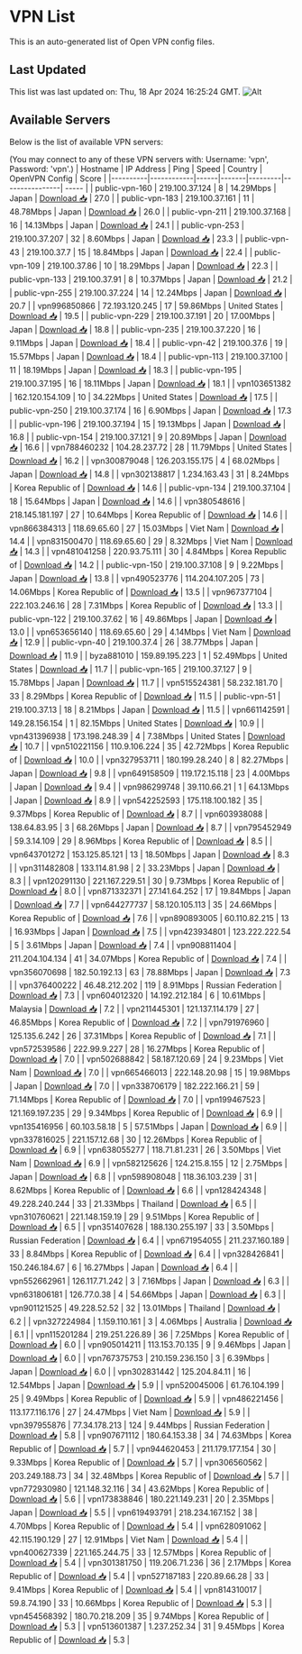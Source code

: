 # VPN List

This is an auto-generated list of Open VPN config files.

## Last Updated

This list was last updated on: Thu, 18 Apr 2024 16:25:24 GMT.
![Alt](https://repobeats.axiom.co/api/embed/186b98318ef1479477931607c1ad7d823f12451f.svg "Repobeats analytics image")

## Available Servers

Below is the list of available VPN servers:

(You may connect to any of these VPN servers with: Username: 'vpn', Password: 'vpn'.)
| Hostname | IP Address | Ping | Speed | Country | OpenVPN Config | Score |
|----------|------------|------|-------|---------|----------------| ----- |
| public-vpn-160 | 219.100.37.124 | 8 | 14.29Mbps | Japan | [Download 📥](./configs/server_0_JP.ovpn) | 27.0 |
| public-vpn-183 | 219.100.37.161 | 11 | 48.78Mbps | Japan | [Download 📥](./configs/server_1_JP.ovpn) | 26.0 |
| public-vpn-211 | 219.100.37.168 | 16 | 14.13Mbps | Japan | [Download 📥](./configs/server_2_JP.ovpn) | 24.1 |
| public-vpn-253 | 219.100.37.207 | 32 | 8.60Mbps | Japan | [Download 📥](./configs/server_3_JP.ovpn) | 23.3 |
| public-vpn-43 | 219.100.37.7 | 15 | 18.84Mbps | Japan | [Download 📥](./configs/server_4_JP.ovpn) | 22.4 |
| public-vpn-109 | 219.100.37.86 | 10 | 18.29Mbps | Japan | [Download 📥](./configs/server_5_JP.ovpn) | 22.3 |
| public-vpn-133 | 219.100.37.91 | 8 | 10.37Mbps | Japan | [Download 📥](./configs/server_6_JP.ovpn) | 21.2 |
| public-vpn-255 | 219.100.37.224 | 14 | 12.24Mbps | Japan | [Download 📥](./configs/server_7_JP.ovpn) | 20.7 |
| vpn996850866 | 72.193.120.245 | 17 | 59.86Mbps | United States | [Download 📥](./configs/server_8_US.ovpn) | 19.5 |
| public-vpn-229 | 219.100.37.191 | 20 | 17.00Mbps | Japan | [Download 📥](./configs/server_9_JP.ovpn) | 18.8 |
| public-vpn-235 | 219.100.37.220 | 16 | 9.11Mbps | Japan | [Download 📥](./configs/server_10_JP.ovpn) | 18.4 |
| public-vpn-42 | 219.100.37.6 | 19 | 15.57Mbps | Japan | [Download 📥](./configs/server_11_JP.ovpn) | 18.4 |
| public-vpn-113 | 219.100.37.100 | 11 | 18.19Mbps | Japan | [Download 📥](./configs/server_12_JP.ovpn) | 18.3 |
| public-vpn-195 | 219.100.37.195 | 16 | 18.11Mbps | Japan | [Download 📥](./configs/server_13_JP.ovpn) | 18.1 |
| vpn103651382 | 162.120.154.109 | 10 | 34.22Mbps | United States | [Download 📥](./configs/server_14_US.ovpn) | 17.5 |
| public-vpn-250 | 219.100.37.174 | 16 | 6.90Mbps | Japan | [Download 📥](./configs/server_15_JP.ovpn) | 17.3 |
| public-vpn-196 | 219.100.37.194 | 15 | 19.13Mbps | Japan | [Download 📥](./configs/server_16_JP.ovpn) | 16.8 |
| public-vpn-154 | 219.100.37.121 | 9 | 20.89Mbps | Japan | [Download 📥](./configs/server_17_JP.ovpn) | 16.6 |
| vpn788460232 | 104.28.237.72 | 28 | 11.79Mbps | United States | [Download 📥](./configs/server_18_US.ovpn) | 16.2 |
| vpn300879048 | 126.203.155.175 | 4 | 68.02Mbps | Japan | [Download 📥](./configs/server_19_JP.ovpn) | 14.8 |
| vpn302138817 | 1.234.163.43 | 31 | 8.24Mbps | Korea Republic of | [Download 📥](./configs/server_20_KR.ovpn) | 14.6 |
| public-vpn-134 | 219.100.37.104 | 18 | 15.64Mbps | Japan | [Download 📥](./configs/server_21_JP.ovpn) | 14.6 |
| vpn380548616 | 218.145.181.197 | 27 | 10.64Mbps | Korea Republic of | [Download 📥](./configs/server_22_KR.ovpn) | 14.6 |
| vpn866384313 | 118.69.65.60 | 27 | 15.03Mbps | Viet Nam | [Download 📥](./configs/server_23_VN.ovpn) | 14.4 |
| vpn831500470 | 118.69.65.60 | 29 | 8.32Mbps | Viet Nam | [Download 📥](./configs/server_24_VN.ovpn) | 14.3 |
| vpn481041258 | 220.93.75.111 | 30 | 4.84Mbps | Korea Republic of | [Download 📥](./configs/server_25_KR.ovpn) | 14.2 |
| public-vpn-150 | 219.100.37.108 | 9 | 9.22Mbps | Japan | [Download 📥](./configs/server_26_JP.ovpn) | 13.8 |
| vpn490523776 | 114.204.107.205 | 73 | 14.06Mbps | Korea Republic of | [Download 📥](./configs/server_27_KR.ovpn) | 13.5 |
| vpn967377104 | 222.103.246.16 | 28 | 7.31Mbps | Korea Republic of | [Download 📥](./configs/server_28_KR.ovpn) | 13.3 |
| public-vpn-122 | 219.100.37.62 | 16 | 49.86Mbps | Japan | [Download 📥](./configs/server_29_JP.ovpn) | 13.0 |
| vpn653656140 | 118.69.65.60 | 29 | 4.14Mbps | Viet Nam | [Download 📥](./configs/server_30_VN.ovpn) | 12.9 |
| public-vpn-40 | 219.100.37.4 | 26 | 38.77Mbps | Japan | [Download 📥](./configs/server_31_JP.ovpn) | 11.9 |
| byza881010 | 159.89.195.223 | 1 | 52.49Mbps | United States | [Download 📥](./configs/server_32_US.ovpn) | 11.7 |
| public-vpn-165 | 219.100.37.127 | 9 | 15.78Mbps | Japan | [Download 📥](./configs/server_33_JP.ovpn) | 11.7 |
| vpn515524381 | 58.232.181.70 | 33 | 8.29Mbps | Korea Republic of | [Download 📥](./configs/server_34_KR.ovpn) | 11.5 |
| public-vpn-51 | 219.100.37.13 | 18 | 8.21Mbps | Japan | [Download 📥](./configs/server_35_JP.ovpn) | 11.5 |
| vpn661142591 | 149.28.156.154 | 1 | 82.15Mbps | United States | [Download 📥](./configs/server_36_US.ovpn) | 10.9 |
| vpn431396938 | 173.198.248.39 | 4 | 7.38Mbps | United States | [Download 📥](./configs/server_37_US.ovpn) | 10.7 |
| vpn510221156 | 110.9.106.224 | 35 | 42.72Mbps | Korea Republic of | [Download 📥](./configs/server_38_KR.ovpn) | 10.0 |
| vpn327953711 | 180.199.28.240 | 8 | 82.27Mbps | Japan | [Download 📥](./configs/server_39_JP.ovpn) | 9.8 |
| vpn649158509 | 119.172.15.118 | 23 | 4.00Mbps | Japan | [Download 📥](./configs/server_40_JP.ovpn) | 9.4 |
| vpn986299748 | 39.110.66.21 | 1 | 64.13Mbps | Japan | [Download 📥](./configs/server_41_JP.ovpn) | 8.9 |
| vpn542252593 | 175.118.100.182 | 35 | 9.37Mbps | Korea Republic of | [Download 📥](./configs/server_42_KR.ovpn) | 8.7 |
| vpn603938088 | 138.64.83.95 | 3 | 68.26Mbps | Japan | [Download 📥](./configs/server_43_JP.ovpn) | 8.7 |
| vpn795452949 | 59.3.14.109 | 29 | 8.96Mbps | Korea Republic of | [Download 📥](./configs/server_44_KR.ovpn) | 8.5 |
| vpn643701272 | 153.125.85.121 | 13 | 18.50Mbps | Japan | [Download 📥](./configs/server_45_JP.ovpn) | 8.3 |
| vpn311482808 | 133.114.81.98 | 2 | 33.23Mbps | Japan | [Download 📥](./configs/server_46_JP.ovpn) | 8.3 |
| vpn120291130 | 221.167.229.51 | 30 | 9.73Mbps | Korea Republic of | [Download 📥](./configs/server_47_KR.ovpn) | 8.0 |
| vpn871332371 | 27.141.64.252 | 17 | 19.84Mbps | Japan | [Download 📥](./configs/server_48_JP.ovpn) | 7.7 |
| vpn644277737 | 58.120.105.113 | 35 | 24.66Mbps | Korea Republic of | [Download 📥](./configs/server_49_KR.ovpn) | 7.6 |
| vpn890893005 | 60.110.82.215 | 13 | 16.93Mbps | Japan | [Download 📥](./configs/server_50_JP.ovpn) | 7.5 |
| vpn423934801 | 123.222.222.54 | 5 | 3.61Mbps | Japan | [Download 📥](./configs/server_51_JP.ovpn) | 7.4 |
| vpn908811404 | 211.204.104.134 | 41 | 34.07Mbps | Korea Republic of | [Download 📥](./configs/server_52_KR.ovpn) | 7.4 |
| vpn356070698 | 182.50.192.13 | 63 | 78.88Mbps | Japan | [Download 📥](./configs/server_53_JP.ovpn) | 7.3 |
| vpn376400222 | 46.48.212.202 | 119 | 8.91Mbps | Russian Federation | [Download 📥](./configs/server_54_RU.ovpn) | 7.3 |
| vpn604012320 | 14.192.212.184 | 6 | 10.61Mbps | Malaysia | [Download 📥](./configs/server_55_MY.ovpn) | 7.2 |
| vpn211445301 | 121.137.114.179 | 27 | 46.85Mbps | Korea Republic of | [Download 📥](./configs/server_56_KR.ovpn) | 7.2 |
| vpn791976960 | 125.135.6.242 | 26 | 37.31Mbps | Korea Republic of | [Download 📥](./configs/server_57_KR.ovpn) | 7.1 |
| vpn572539586 | 222.99.9.227 | 28 | 16.27Mbps | Korea Republic of | [Download 📥](./configs/server_58_KR.ovpn) | 7.0 |
| vpn502688842 | 58.187.120.69 | 24 | 9.23Mbps | Viet Nam | [Download 📥](./configs/server_59_VN.ovpn) | 7.0 |
| vpn665466013 | 222.148.20.98 | 15 | 19.98Mbps | Japan | [Download 📥](./configs/server_60_JP.ovpn) | 7.0 |
| vpn338706179 | 182.222.166.21 | 59 | 71.14Mbps | Korea Republic of | [Download 📥](./configs/server_61_KR.ovpn) | 7.0 |
| vpn199467523 | 121.169.197.235 | 29 | 9.34Mbps | Korea Republic of | [Download 📥](./configs/server_62_KR.ovpn) | 6.9 |
| vpn135416956 | 60.103.58.18 | 5 | 57.51Mbps | Japan | [Download 📥](./configs/server_63_JP.ovpn) | 6.9 |
| vpn337816025 | 221.157.12.68 | 30 | 12.26Mbps | Korea Republic of | [Download 📥](./configs/server_64_KR.ovpn) | 6.9 |
| vpn638055277 | 118.71.81.231 | 26 | 3.50Mbps | Viet Nam | [Download 📥](./configs/server_65_VN.ovpn) | 6.9 |
| vpn582125626 | 124.215.8.155 | 12 | 2.75Mbps | Japan | [Download 📥](./configs/server_66_JP.ovpn) | 6.8 |
| vpn598908048 | 118.36.103.239 | 31 | 8.62Mbps | Korea Republic of | [Download 📥](./configs/server_67_KR.ovpn) | 6.6 |
| vpn128424348 | 49.228.240.244 | 33 | 21.33Mbps | Thailand | [Download 📥](./configs/server_68_TH.ovpn) | 6.5 |
| vpn310760621 | 221.148.159.19 | 29 | 9.51Mbps | Korea Republic of | [Download 📥](./configs/server_69_KR.ovpn) | 6.5 |
| vpn351407628 | 188.130.255.197 | 33 | 3.50Mbps | Russian Federation | [Download 📥](./configs/server_70_RU.ovpn) | 6.4 |
| vpn671954055 | 211.237.160.189 | 33 | 8.84Mbps | Korea Republic of | [Download 📥](./configs/server_71_KR.ovpn) | 6.4 |
| vpn328426841 | 150.246.184.67 | 6 | 16.27Mbps | Japan | [Download 📥](./configs/server_72_JP.ovpn) | 6.4 |
| vpn552662961 | 126.117.71.242 | 3 | 7.16Mbps | Japan | [Download 📥](./configs/server_73_JP.ovpn) | 6.3 |
| vpn631806181 | 126.77.0.38 | 4 | 54.66Mbps | Japan | [Download 📥](./configs/server_74_JP.ovpn) | 6.3 |
| vpn901121525 | 49.228.52.52 | 32 | 13.01Mbps | Thailand | [Download 📥](./configs/server_75_TH.ovpn) | 6.2 |
| vpn327224984 | 1.159.110.161 | 3 | 4.06Mbps | Australia | [Download 📥](./configs/server_76_AU.ovpn) | 6.1 |
| vpn115201284 | 219.251.226.89 | 36 | 7.25Mbps | Korea Republic of | [Download 📥](./configs/server_77_KR.ovpn) | 6.0 |
| vpn905014211 | 113.153.70.135 | 9 | 9.46Mbps | Japan | [Download 📥](./configs/server_78_JP.ovpn) | 6.0 |
| vpn767375753 | 210.159.236.150 | 3 | 6.39Mbps | Japan | [Download 📥](./configs/server_79_JP.ovpn) | 6.0 |
| vpn302831442 | 125.204.84.11 | 16 | 12.54Mbps | Japan | [Download 📥](./configs/server_80_JP.ovpn) | 5.9 |
| vpn520045006 | 61.76.104.199 | 25 | 9.49Mbps | Korea Republic of | [Download 📥](./configs/server_81_KR.ovpn) | 5.9 |
| vpn486221456 | 113.177.116.176 | 27 | 24.47Mbps | Viet Nam | [Download 📥](./configs/server_82_VN.ovpn) | 5.9 |
| vpn397955876 | 77.34.178.213 | 124 | 9.44Mbps | Russian Federation | [Download 📥](./configs/server_83_RU.ovpn) | 5.8 |
| vpn907671112 | 180.64.153.38 | 34 | 74.63Mbps | Korea Republic of | [Download 📥](./configs/server_84_KR.ovpn) | 5.7 |
| vpn944620453 | 211.179.177.154 | 30 | 9.33Mbps | Korea Republic of | [Download 📥](./configs/server_85_KR.ovpn) | 5.7 |
| vpn306560562 | 203.249.188.73 | 34 | 32.48Mbps | Korea Republic of | [Download 📥](./configs/server_86_KR.ovpn) | 5.7 |
| vpn772930980 | 121.148.32.116 | 34 | 43.62Mbps | Korea Republic of | [Download 📥](./configs/server_87_KR.ovpn) | 5.6 |
| vpn173838846 | 180.221.149.231 | 20 | 2.35Mbps | Japan | [Download 📥](./configs/server_88_JP.ovpn) | 5.5 |
| vpn619493791 | 218.234.167.152 | 38 | 4.70Mbps | Korea Republic of | [Download 📥](./configs/server_89_KR.ovpn) | 5.4 |
| vpn628091062 | 42.115.190.129 | 27 | 12.91Mbps | Viet Nam | [Download 📥](./configs/server_90_VN.ovpn) | 5.4 |
| vpn400627339 | 221.165.244.75 | 33 | 12.57Mbps | Korea Republic of | [Download 📥](./configs/server_91_KR.ovpn) | 5.4 |
| vpn301381750 | 119.206.71.236 | 36 | 2.17Mbps | Korea Republic of | [Download 📥](./configs/server_92_KR.ovpn) | 5.4 |
| vpn527187183 | 220.89.66.28 | 33 | 9.41Mbps | Korea Republic of | [Download 📥](./configs/server_93_KR.ovpn) | 5.4 |
| vpn814310017 | 59.8.74.190 | 33 | 10.66Mbps | Korea Republic of | [Download 📥](./configs/server_94_KR.ovpn) | 5.3 |
| vpn454568392 | 180.70.218.209 | 35 | 9.74Mbps | Korea Republic of | [Download 📥](./configs/server_95_KR.ovpn) | 5.3 |
| vpn513601387 | 1.237.252.34 | 31 | 9.45Mbps | Korea Republic of | [Download 📥](./configs/server_96_KR.ovpn) | 5.3 |
